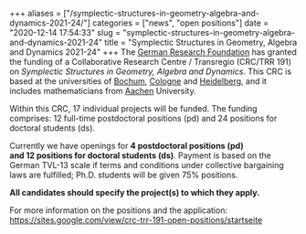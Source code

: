 +++
aliases = ["/symplectic-structures-in-geometry-algebra-and-dynamics-2021-24/"]
categories = ["news", "open positions"]
date = "2020-12-14 17:54:33"
slug = "symplectic-structures-in-geometry-algebra-and-dynamics-2021-24"
title = "Symplectic Structures in Geometry, Algebra and Dynamics 2021-24"
+++
The [German Research
Foundation](https://www.google.com/url?q=https%3A%2F%2Fwww.dfg.de%2Fen%2Findex.jsp&sa=D&sntz=1&usg=AFQjCNFTRlcHYDf7xbq57y0VxHGNBHbzjw)
has granted the funding of a Collaborative Research Centre / Transregio
(CRC/TRR 191) on *Symplectic Structures in Geometry, Algebra and
Dynamics*. This CRC is based at the universities of
[Bochum](https://www.google.com/url?q=https%3A%2F%2Fwww.ruhr-uni-bochum.de%2Fffm%2Findex.html.de&sa=D&sntz=1&usg=AFQjCNHerCPkRUk7UFWcNrW8oIkD2EjogQ),
[Cologne](http://www.google.com/url?q=http%3A%2F%2Fwww.mi.uni-koeln.de%2Fmain%2Findex.en.php&sa=D&sntz=1&usg=AFQjCNHouG7_MXtXF1t1a5-TBzjfUsq3Ig)
and
[Heidelberg](https://www.google.com/url?q=https%3A%2F%2Fwww.uni-heidelberg.de%2Fde%2Fstudium%2Falle-studienfaecher%2Fmathematik&sa=D&sntz=1&usg=AFQjCNFOlNwZD3IxTzi0_4iXHaGpiZKmlg),
and it includes mathematicians from
[Aachen](https://www.google.com/url?q=https%3A%2F%2Fwww.fb1.rwth-aachen.de%2Fcms%2F~fvp%2FMathematik-Informatik-Naturwissenschaf%2F%3Flidx%3D1&sa=D&sntz=1&usg=AFQjCNFJsM_5_l5r0R3GQLkFor9LepCjsA)
University.

Within this CRC, 17 individual projects will be funded. The funding
comprises: 12 full-time postdoctoral positions (pd) and 24 positions for
doctoral students (ds).

Currently we have openings for **4 postdoctoral positions (pd)
and 12 positions for doctoral students (ds)**. Payment is based on the
German TVL-13 scale if terms and conditions under collective bargaining
laws are fulfilled; Ph.D. students will be given 75% positions.

**All candidates should specify the project(s) to which they apply.**

For more information on the positions and the application:  
<https://sites.google.com/view/crc-trr-191-open-positions/startseite>
